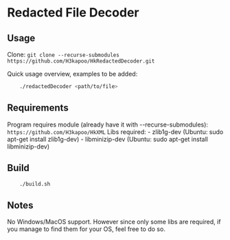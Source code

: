 # Redacted File Decoder

## Usage

Clone: ```git clone --recurse-submodules https://github.com/H3kapoo/HkRedactedDecoder.git```

Quick usage overview, examples to be added:

```bash
    ./redactedDecoder <path/to/file>
```
## Requirements

Program requires module (already have it with --recurse-submodules): ```https://github.com/H3kapoo/HkXML```
Libs required: 
    - zlib1g-dev (Ubuntu: sudo apt-get install zlib1g-dev)
    - libminizip-dev (Ubuntu: sudo apt-get install libminizip-dev)

## Build

```bash
    ./build.sh
```
## Notes

No Windows/MacOS support. However since only some libs are required, if you manage to find them for your OS, feel free to do so.
